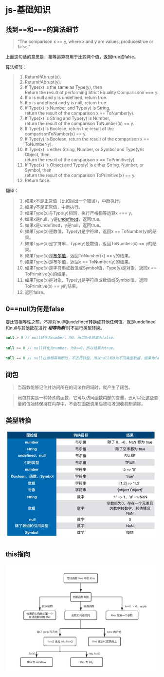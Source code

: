 # js-基础知识

## 找到==和===的算法细节

> “The comparison x == y, where x and y are values, producestrue or false.”

上面这句话的意思是，相等运算符用于比较两个值，返回true或false。

算法细节：

> 1. ReturnIfAbrupt(x).
> 2. ReturnIfAbrupt(y).
> 3. If Type(x) is the same as Type(y), then  
>    Return the result of performing Strict Equality Comparisonx === y.
> 4. If x is null and y is undefined, return true.
> 5. If x is undefined and y is null, return true.
> 6. If Type(x) is Number and Type(y) is String,  
>    return the result of the comparison x == ToNumber(y).
> 7. If Type(x) is String and Type(y) is Number,  
>    return the result of the comparison ToNumber(x) == y.
> 8. If Type(x) is Boolean, return the result of the comparisonToNumber(x) == y.
> 9. If Type(y) is Boolean, return the result of the comparison x == ToNumber(y).
> 10. If Type(x) is either String, Number, or Symbol and Type(y)is Object, then  
>     return the result of the comparison x == ToPrimitive(y).
> 11. If Type(x) is Object and Type(y) is either String, Number, or Symbol, then  
>     return the result of the comparison ToPrimitive(x) == y.
> 12. Return false.

翻译：

> 1. 如果x不是正常值（比如抛出一个错误），中断执行。
> 2. 如果y不是正常值，中断执行。
> 3. 如果Type(x)与Type(y)相同，执行严格相等运算x === y。
> 4. 如果x是null，y是[undefined](https://www.zhihu.com/search?q=undefined&search_source=Entity&hybrid_search_source=Entity&hybrid_search_extra=%7B%22sourceType%22%3A%22answer%22%2C%22sourceId%22%3A132231109%7D)，返回true。
> 5. 如果x是undefined，y是null，返回true。
> 6. 如果Type(x)是数值，Type(y)是字符串，返回x == ToNumber(y)的结果。
> 7. 如果Type(x)是字符串，Type(y)是数值，返回ToNumber(x) == y的结果。
> 8. 如果Type(x)是[布尔值](https://www.zhihu.com/search?q=%E5%B8%83%E5%B0%94%E5%80%BC&search_source=Entity&hybrid_search_source=Entity&hybrid_search_extra=%7B%22sourceType%22%3A%22answer%22%2C%22sourceId%22%3A132231109%7D)，返回ToNumber(x) == y的结果。
> 9. 如果Type(y)是布尔值，返回x == ToNumber(y)的结果。
> 10. 如果Type(x)是字符串或数值或Symbol值，Type(y)是对象，返回x == ToPrimitive(y)的结果。
> 11. 如果Type(x)是对象，Type(y)是字符串或数值或Symbol值，返回ToPrimitive(x) == y的结果。
> 12. 返回false。

## 0==null为何是false

要比较相等性之前，不能将null和undefined转换成其他任何值。就是undefined和null与其他数在进行 ***相等判断*** 时不进行类型转换。

```js
null > 0 // null转化为number，为0，所以0>0结果为false。

null >= 0 // null转化为number，为0>=0，所以结果为true。

null == 0 // null在做相等判断时，不进行转型，所以null和0为不同类型数据，结果为false。
```

## 闭包

> 当函数能够记住并访问所在的词法作用域时，就产生了闭包。

> 闭包其实是一种特殊的函数，它可以访问函数内部的变量，还可以让这些变量的值始终保持在内存中，不会在函数调用后被垃圾回收机制清除。

## 类型转换

![](../..//\imgs\类型转换.png)

## this指向

![](../../\imgs\this指向.png)
